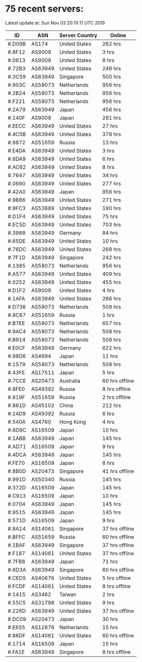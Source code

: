 # 75 recent servers:

Latest update at: Sun Nov 03 20:10:11 UTC 2019

| ID | ASN | Server Country | Online |
| -- | --- | -------------- | ------ |
| #.D09B | AS174 | United States | 262 hrs |
| #.8F12 | AS9009 | United States | 3 hrs |
| #.0613 | AS9009 | United States | 8 hrs |
| #.72B3 | AS63949 | United States | 246 hrs |
| #.3C59 | AS63949 | Singapore | 500 hrs |
| #.903C | AS58073 | Netherlands | 956 hrs |
| #.2B24 | AS58073 | Netherlands | 956 hrs |
| #.F221 | AS58073 | Netherlands | 956 hrs |
| #.2A79 | AS63949 | Japan | 456 hrs |
| #.140F | AS9009 | Japan | 281 hrs |
| #.EECC | AS63949 | United States | 27 hrs |
| #.4C5B | AS63949 | United States | 378 hrs |
| #.9872 | AS51659 | Russia | 13 hrs |
| #.E4DA | AS63949 | United States | 3 hrs |
| #.6DA9 | AS63949 | United States | 6 hrs |
| #.AC62 | AS63949 | United States | 8 hrs |
| #.7647 | AS63949 | United States | 34 hrs |
| #.0690 | AS63949 | United States | 277 hrs |
| #.42A0 | AS63949 | Japan | 956 hrs |
| #.9B86 | AS63949 | United States | 271 hrs |
| #.9FC3 | AS53889 | United States | 190 hrs |
| #.D1F4 | AS63949 | United States | 75 hrs |
| #.EC5D | AS63949 | United States | 703 hrs |
| #.3988 | AS63949 | Germany | 84 hrs |
| #.65DE | AS63949 | United States | 10 hrs |
| #.76DC | AS63949 | United States | 268 hrs |
| #.7F1D | AS63949 | Singapore | 242 hrs |
| #.1385 | AS58073 | Netherlands | 956 hrs |
| #.A577 | AS63949 | United States | 409 hrs |
| #.0252 | AS63949 | United States | 455 hrs |
| #.D1F2 | AS9009 | United States | 4 hrs |
| #.1AFA | AS63949 | United States | 266 hrs |
| #.D736 | AS58073 | Netherlands | 508 hrs |
| #.8C67 | AS51659 | Russia | 1 hrs |
| #.B7EE | AS58073 | Netherlands | 657 hrs |
| #.9AC4 | AS58073 | Netherlands | 508 hrs |
| #.B914 | AS58073 | Netherlands | 508 hrs |
| #.E0CF | AS63949 | Germany | 622 hrs |
| #.98D6 | AS4694 | Japan | 11 hrs |
| #.1579 | AS58073 | Netherlands | 508 hrs |
| #.43FE | AS17511 | Japan | 5 hrs |
| #.7CCE | AS20473 | Australia | 60 hrs offline |
| #.8FE0 | AS49392 | Russia | 8 hrs offline |
| #.819F | AS51659 | Russia | 2 hrs offline |
| #.861D | AS45102 | China | 212 hrs |
| #.14D9 | AS49392 | Russia | 6 hrs |
| #.540A | AS4760 | Hong Kong | 4 hrs |
| #.6D9C | AS16509 | Japan | 10 hrs |
| #.1ABB | AS63949 | Japan | 145 hrs |
| #.AD71 | AS16509 | Japan | 9 hrs |
| #.4DCA | AS63949 | Japan | 145 hrs |
| #.FE70 | AS16509 | Japan | 8 hrs |
| #.8B0D | AS20473 | Singapore | 41 hrs offline |
| #.991D | AS50340 | Russia | 145 hrs |
| #.372D | AS16509 | Japan | 145 hrs |
| #.C913 | AS16509 | Japan | 10 hrs |
| #.0704 | AS63949 | Japan | 145 hrs |
| #.9515 | AS63949 | Japan | 145 hrs |
| #.571D | AS16509 | Japan | 9 hrs |
| #.8A14 | AS14061 | Singapore | 37 hrs offline |
| #.BFFC | AS51659 | Russia | 60 hrs offline |
| #.1BAF | AS63949 | Singapore | 37 hrs offline |
| #.F187 | AS14061 | United States | 37 hrs offline |
| #.7FB8 | AS63949 | Japan | 71 hrs |
| #.6D3A | AS63949 | Singapore | 60 hrs offline |
| #.CED5 | AS40676 | United States | 5 hrs offline |
| #.FCDF | AS14061 | United States | 8 hrs offline |
| #.1415 | AS3462 | Taiwan | 2 hrs |
| #.55C5 | AS31798 | United States | 9 hrs |
| #.226D | AS63949 | United States | 37 hrs offline |
| #.DC09 | AS20473 | Japan | 30 hrs |
| #.E655 | AS12876 | Netherlands | 15 hrs |
| #.86DF | AS14061 | United States | 60 hrs offline |
| #.1714 | AS16509 | Japan | 15 hrs |
| #.FA1E | AS63949 | Singapore | 8 hrs offline |

